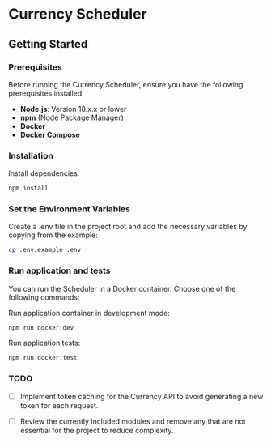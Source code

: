 # Currency Scheduler

## Getting Started

### Prerequisites

Before running the Currency Scheduler, ensure you have the following prerequisites installed:

- **Node.js**: Version 18.x.x or lower
- **npm** (Node Package Manager)
- **Docker**
- **Docker Compose**

### Installation

Install dependencies:
  ```bash
  npm install
  ```

### Set the Environment Variables
Create a .env file in the project root and add the necessary variables by copying from the example:

  ```bash
  cp .env.example .env
  ```

### Run application and tests
You can run the Scheduler in a Docker container. Choose one of the following commands:

Run application container in development mode:

```bash
npm run docker:dev
```

Run application tests:

```bash
npm run docker:test
```

  ### TODO

- [ ] Implement token caching for the Currency API to avoid generating a new token for each request.
- [ ] Review the currently included modules and remove any that are not essential for the project to reduce complexity.


